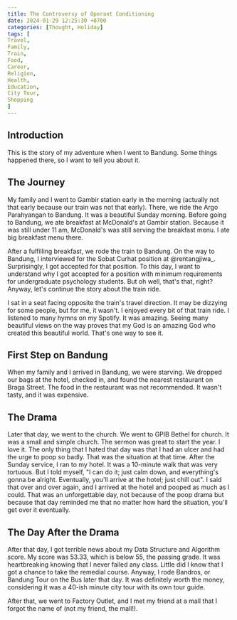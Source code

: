 ```yaml
---
title: The Controversy of Operant Conditioning
date: 2024-01-29 12:25:30 +0700
categories: [Thought, Holiday]
tags: [
Travel,
Family,
Train,
Food,
Career,
Religion,
Health,
Education,
City Tour,
Shopping
]
---
```


## Introduction

This is the story of my adventure when I went to Bandung. Some things happened there, so I want to tell you about it.

## The Journey

My family and I went to Gambir station early in the morning (actually not that early because our train was not that early). There, we ride the Argo Parahyangan to Bandung. It was a beautiful Sunday morning. Before going to Bandung, we ate breakfast at McDonald's at Gambir station. Because it was still under 11 am, McDonald's was still serving the breakfast menu. I ate big breakfast menu there.

After a fulfilling breakfast, we rode the train to Bandung. On the way to Bandung, I interviewed for the Sobat Curhat position at @rentangjiwa\_. Surprisingly, I got accepted for that position. To this day, I want to understand why I got accepted for a position with minimum requirements for undergraduate psychology students. But oh well, that's that, right? Anyway, let's continue the story about the train ride.

I sat in a seat facing opposite the train's travel direction. It may be dizzying for some people, but for me, it wasn't. I enjoyed every bit of that train ride. I listened to many hymns on my Spotify. It was amazing. Seeing many beautiful views on the way proves that my God is an amazing God who created this beautiful world. That's one way to see it.

## First Step on Bandung

When my family and I arrived in Bandung, we were starving. We dropped our bags at the hotel, checked in, and found the nearest restaurant on Braga Street. The food in the restaurant was not recommended. It wasn't tasty, and it was expensive.

## The Drama

Later that day, we went to the church. We went to GPIB Bethel for church. It was a small and simple church. The sermon was great to start the year. I love it. The only thing that I hated that day was that I had an ulcer and had the urge to poop so badly. That was the situation at that time. After the Sunday service, I ran to my hotel. It was a 10-minute walk that was very tortuous. But I told myself, "I can do it; just calm down, and everything's gonna be alright. Eventually, you'll arrive at the hotel; just chill out". I said that over and over again, and I arrived at the hotel and pooped as much as I could. That was an unforgettable day, not because of the poop drama but because that day reminded me that no matter how hard the situation, you'll get over it eventually.

## The Day After the Drama

After that day, I got terrible news about my Data Structure and Algorithm score. My score was 53.33, which is below 55, the passing grade. It was heartbreaking knowing that I never failed any class. Little did I know that I got a chance to take the remedial course. Anyway, I rode Bandros, or Bandung Tour on the Bus later that day. It was definitely worth the money, considering it was a 40-ish minute city tour with its own tour guide.

After that, we went to Factory Outlet, and I met my friend at a mall that I forgot the name of (not my friend, the mall!).
